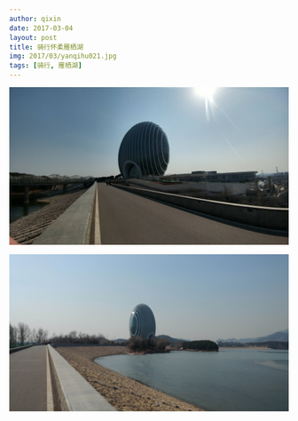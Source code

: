 ```yaml
---
author: qixin
date: 2017-03-04
layout: post
title: 骑行怀柔雁栖湖
img: 2017/03/yanqihu021.jpg
tags: [骑行, 雁栖湖]
---
```


![雁栖湖](/assets/img/2017/03/yanqihu011.jpg "雁栖湖")

![雁栖湖](/assets/img/2017/03/yanqihu021.jpg "雁栖湖")
